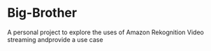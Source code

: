 # Big-Brother
A personal project to explore the uses of Amazon Rekognition Video streaming andprovide a use case
